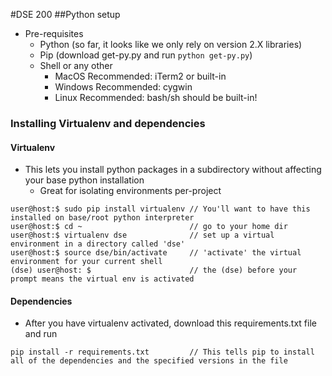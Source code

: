#DSE 200
##Python setup
* Pre-requisites
    * Python (so far, it looks like we only rely on version 2.X libraries)
    * Pip (download get-py.py and run `python get-py.py`)
    * Shell or any other
        * MacOS Recommended: iTerm2 or built-in
        * Windows Recommended: cygwin
        * Linux Recommended: bash/sh should be built-in!
### Installing Virtualenv and dependencies
#### Virtualenv
* This lets you install python packages in a subdirectory without affecting your base python installation
    * Great for isolating environments per-project
```
user@host:$ sudo pip install virtualenv // You'll want to have this installed on base/root python interpreter
user@host:$ cd ~                        // go to your home dir
user@host:$ virtualenv dse              // set up a virtual environment in a directory called 'dse'
user@host:$ source dse/bin/activate     // 'activate' the virtual environment for your current shell
(dse) user@host: $                      // the (dse) before your prompt means the virtual env is activated
```
#### Dependencies
* After you have virtualenv activated, download this requirements.txt file and run
```
pip install -r requirements.txt         // This tells pip to install all of the dependencies and the specified versions in the file
```